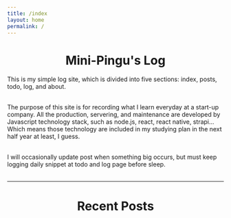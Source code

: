 ```yaml
---
title: /index
layout: home
permalink: /
---
```


# <center>Mini-Pingu's Log</center>
This is my simple log site, which is divided into five sections: index, posts, todo, log, and about.<br/><br/>


The purpose of this site is for recording what I learn everyday at a start-up company. All the production, servering, and maintenance are developed by Javascript technology stack, such as node.js, react, react native, strapi... Which means those technology are included in my studying plan in the next half year at least, I guess. <br/><br/>

I will occasionally update post when something big occurs, but must keep logging daily snippet at todo and log page before sleep. <br/><br/>

---
# <center>Recent Posts</center>
